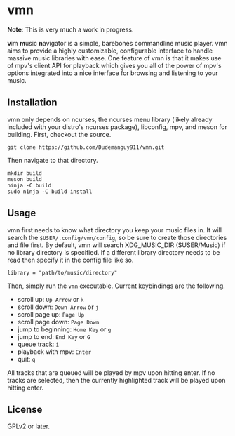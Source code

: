 # vmn
**Note**: This is very much a work in progress.

**v**im **m**usic **n**avigator is a simple, barebones commandline music player. vmn aims to provide a highly customizable, configurable interface to handle massive music libraries with ease. One feature of vmn is that it makes use of mpv's client API for playback which gives you all of the power of mpv's options integrated into a nice interface for browsing and listening to your music.

## Installation
vmn only depends on ncurses, the ncurses menu library (likely already included with your distro's ncurses package), libconfig, mpv, and meson for building. First, checkout the source.
```
git clone https://github.com/Dudemanguy911/vmn.git
```

Then navigate to that directory.
```
mkdir build
meson build
ninja -C build
sudo ninja -C build install
```

## Usage
vmn first needs to know what directory you keep your music files in. It will search the `$USER/.config/vmn/config`, so be sure to create those directories and file first. By default, vmn will search XDG_MUSIC_DIR ($USER/Music) if no library directory is specified. If a different library directory needs to be read then specify it in the config file like so.
```
library = "path/to/music/directory"
```

Then, simply run the `vmn` executable. Current keybindings are the following.

* scroll up: `Up Arrow` or `k`
* scroll down: `Down Arrow` or `j`
* scroll page up: `Page Up`
* scroll page down: `Page Down`
* jump to beginning: `Home Key` or `g`
* jump to end: `End Key` or `G`
* queue track: `i`
* playback with mpv: `Enter`
* quit: `q`

All tracks that are queued will be played by mpv upon hitting enter. If no tracks are selected, then the currently highlighted track will be played upon hitting enter.

## License
GPLv2 or later.
